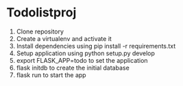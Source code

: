 # Todolistproj
1. Clone repository
2. Create a virtualenv and activate it
3. Install dependencies using pip install -r requirements.txt
4. Setup application using python setup.py develop
5. export FLASK_APP=todo to set the application
6. flask initdb to create the initial database
7. flask run to start the app

